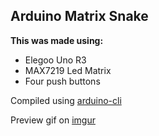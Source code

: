 ## Arduino Matrix Snake

**This was made using:**
- Elegoo Uno R3
- MAX7219 Led Matrix
- Four push buttons

Compiled using [arduino-cli](https://github.com/arduino/arduino-cli)

Preview gif on [imgur](https://i.imgur.com/t4Eu4qM.gif)
